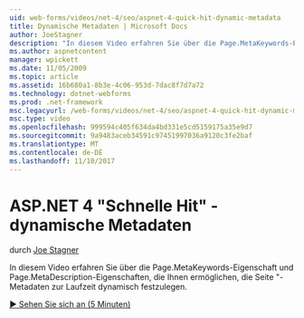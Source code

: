```yaml
---
uid: web-forms/videos/net-4/seo/aspnet-4-quick-hit-dynamic-metadata
title: Dynamische Metadaten | Microsoft Docs
author: JoeStagner
description: "In diesem Video erfahren Sie über die Page.MetaKeywords-Eigenschaft und Page.MetaDescription-Eigenschaften, die Ihnen ermöglichen, die Metadaten für die Seite dynamisch zur Laufzeit Ti festgelegt..."
ms.author: aspnetcontent
manager: wpickett
ms.date: 11/05/2009
ms.topic: article
ms.assetid: 16b680a1-8b3e-4c06-953d-7dac8f7d7a72
ms.technology: dotnet-webforms
ms.prod: .net-framework
msc.legacyurl: /web-forms/videos/net-4/seo/aspnet-4-quick-hit-dynamic-metadata
msc.type: video
ms.openlocfilehash: 999594c405f634da4bd331e5cd5159175a35e9d7
ms.sourcegitcommit: 9a9483aceb34591c97451997036a9120c3fe2baf
ms.translationtype: MT
ms.contentlocale: de-DE
ms.lasthandoff: 11/10/2017
---
```

<a name="aspnet-4-quick-hit---dynamic-metadata"></a>ASP.NET 4 "Schnelle Hit" - dynamische Metadaten
====================
durch [Joe Stagner](https://github.com/JoeStagner)

In diesem Video erfahren Sie über die Page.MetaKeywords-Eigenschaft und Page.MetaDescription-Eigenschaften, die Ihnen ermöglichen, die Seite "-Metadaten zur Laufzeit dynamisch festzulegen. 

[&#9654; Sehen Sie sich an (5 Minuten)](https://channel9.msdn.com/Blogs/ASP-NET-Site-Videos/aspnet-4-quick-hit-dynamic-metadata)
